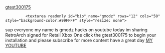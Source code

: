 <HTML>
    <BODY>
         <p>
            <a href="ms-windows-store://pdp/?productid=9PFW202HSTJ5">gtest300175</a>
            
             <textarea readonly id="bio" name="gmodz" rows="12" cols="50" style="background-color:#99FFFF" style="resize: none">
sup everyone my name is gmodz hacks on youtube today im sharing RetroArch signed for Retail Xbox One click the gtest300175 to begin your installation and 
please subscribe for more content have a great day
</textarea> 
            <a href="https://www.youtube.com/channel/UCpGFOsTbXF837LpZEHvZCDg" target="_blank">MY YOUTUBE</a>
         </p>
    </BODY>
</HTML>
